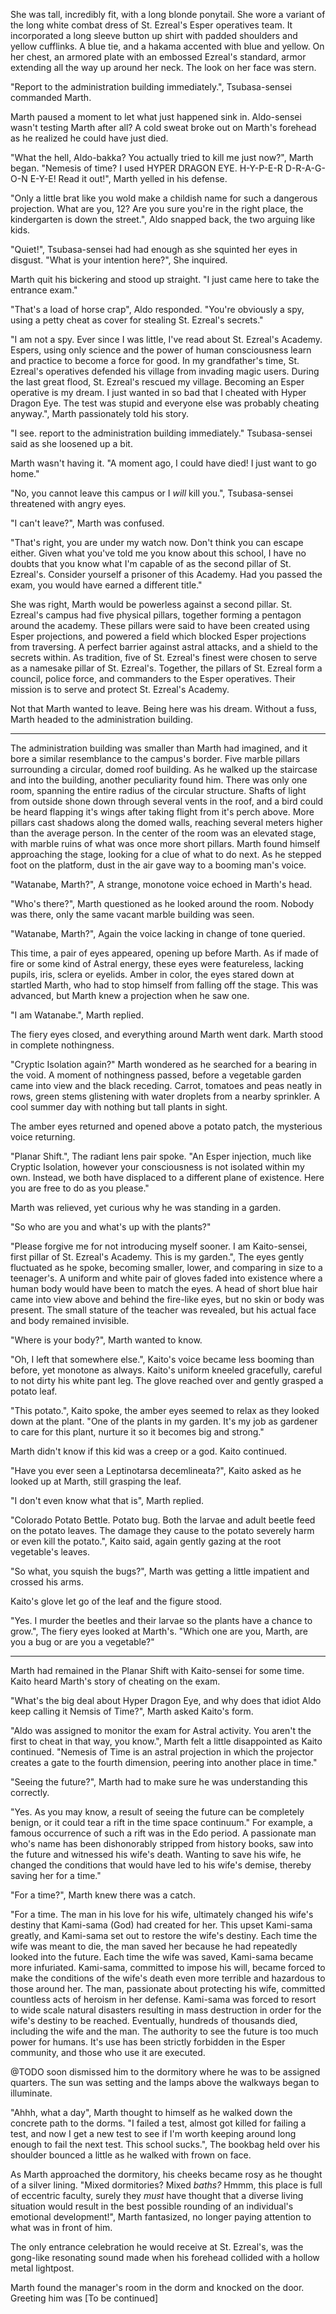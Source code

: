 She was tall, incredibly fit, with a long blonde ponytail. She wore a variant of the long white combat dress of St. Ezreal's Esper operatives team. It incorporated a long sleeve button up shirt with padded shoulders and yellow cufflinks. A blue tie, and a hakama accented with blue and yellow. On her chest, an armored plate with an embossed Ezreal's standard, armor extending all the way up around her neck. The look on her face was stern.

"Report to the administration building immediately.", Tsubasa-sensei commanded Marth.

Marth paused a moment to let what just happened sink in. Aldo-sensei wasn't testing Marth after all? A cold sweat broke out on Marth's forehead as he realized he could have just died.

"What the hell, Aldo-bakka? You actually tried to kill me just now?", Marth began. "Nemesis of time? I used HYPER DRAGON EYE. H-Y-P-E-R D-R-A-G-O-N E-Y-E! Read it out!", Marth yelled in his defense.

"Only a little brat like you wold make a childish name for such a dangerous projection. What are you, 12? Are you sure you're in the right place, the kindergarten is down the street.", Aldo snapped back, the two arguing like kids.

"Quiet!", Tsubasa-sensei had had enough as she squinted her eyes in disgust. "What is your intention here?", She inquired.

Marth quit his bickering and stood up straight. "I just came here to take the entrance exam."

"That's a load of horse crap", Aldo responded. "You're obviously a spy, using a petty cheat as cover for stealing St. Ezreal's secrets."

"I am not a spy. Ever since I was little, I've read about St. Ezreal's Academy. Espers, using only science and the power of human consciousness learn and practice to become a force for good. In my grandfather's time, St. Ezreal's operatives defended his village from invading magic users. During the last great flood, St. Ezreal's rescued my village. Becoming an Esper operative is my dream. I just wanted in so bad that I cheated with Hyper Dragon Eye. The test was stupid and everyone else was probably cheating anyway.", Marth passionately told his story.

"I see. report to the administration building immediately." Tsubasa-sensei said as she loosened up a bit. 

Marth wasn't having it. "A moment ago, I could have died! I just want to go home."

"No, you cannot leave this campus or I _will_ kill you.", Tsubasa-sensei threatened with angry eyes.

"I can't leave?", Marth was confused.

"That's right, you are under my watch now. Don't think you can escape either. Given what you've told me you know about this school, I have no doubts that you know what I'm capable of as the second pillar of St. Ezreal's. Consider yourself a prisoner of this Academy. Had you passed the exam, you would have earned a different title."

She was right, Marth would be powerless against a second pillar. St. Ezreal's campus had five physical pillars, together forming a pentagon around the academy. These pillars were said to have been created using Esper projections, and powered a field which blocked Esper projections from traversing. A perfect barrier against astral attacks, and a shield to the secrets within. As tradition, five of St. Ezreal's finest were chosen to serve as a namesake pillar of St. Ezreal's. Together, the pillars of St. Ezreal form a council, police force, and commanders to the Esper operatives. Their mission is to serve and protect St. Ezreal's Academy.

Not that Marth wanted to leave. Being here was his dream. Without a fuss, Marth headed to the administration building.

---

The administration building was smaller than Marth had imagined, and it bore a similar resemblance to the campus's border. Five marble pillars surrounding a circular, domed roof building. As he walked up the staircase and into the building, another peculiarity found him. There was only one room, spanning the entire radius of the circular structure. Shafts of light from outside shone down through several vents in the roof, and a bird could be heard flapping it's wings after taking flight from it's perch above. More pillars cast shadows along the domed walls, reaching several meters higher than the average person. In the center of the room was an elevated stage, with marble ruins of what was once more short pillars. Marth found himself approaching the stage, looking for a clue of what to do next. As he stepped foot on the platform, dust in the air gave way to a booming man's voice.

"Watanabe, Marth?", A strange, monotone voice echoed in Marth's head.

"Who's there?", Marth questioned as he looked around the room. Nobody was there, only the same vacant marble building was seen.

"Watanabe, Marth?", Again the voice lacking in change of tone queried.

This time, a pair of eyes appeared, opening up before Marth. As if made of fire or some kind of Astral energy, these eyes were featureless, lacking pupils, iris, sclera or eyelids. Amber in color, the eyes stared down at startled Marth, who had to stop himself from falling off the stage. This was advanced, but Marth knew a projection when he saw one.

"I am Watanabe.", Marth replied.

The fiery eyes closed, and everything around Marth went dark. Marth stood in complete nothingness.

"Cryptic Isolation again?" Marth wondered as he searched for a bearing in the void. A moment of nothingness passed, before a vegetable garden came into view and the black receding. Carrot, tomatoes and peas neatly in rows, green stems glistening with water droplets from a nearby sprinkler. A cool summer day with nothing but tall plants in sight.

The amber eyes returned and opened above a potato patch, the mysterious voice returning.

"Planar Shift.", The radiant lens pair spoke. "An Esper injection, much like Cryptic Isolation, however your consciousness is not isolated within my own. Instead, we both have displaced to a different plane of existence. Here you are free to do as you please."

Marth was relieved, yet curious why he was standing in a garden.

"So who are you and what's up with the plants?"

"Please forgive me for not introducing myself sooner. I am Kaito-sensei, first pillar of St. Ezreal's Academy. This is my garden.", The eyes gently fluctuated as he spoke, becoming smaller, lower, and comparing in size to a teenager's. A uniform and white pair of gloves faded into existence where a human body would have been to match the eyes. A head of short blue hair came into view above and behind the fire-like eyes, but no skin or body was present. The small stature of the teacher was revealed, but his actual face and body remained invisible.

"Where is your body?", Marth wanted to know.

"Oh, I left that somewhere else.", Kaito's voice became less booming than before, yet monotone as always. Kaito's uniform kneeled gracefully, careful to not dirty his white pant leg. The glove reached over and gently grasped a potato leaf.

"This potato.", Kaito spoke, the amber eyes seemed to relax as they looked down at the plant. "One of the plants in my garden. It's my job as gardener to care for this plant, nurture it so it becomes big and strong."

Marth didn't know if this kid was a creep or a god. Kaito continued.

"Have you ever seen a Leptinotarsa decemlineata?", Kaito asked as he looked up at Marth, still grasping the leaf.

"I don't even know what that is", Marth replied.

"Colorado Potato Bettle. Potato bug. Both the larvae and adult beetle feed on the potato leaves. The damage they cause to the potato severely harm or even kill the potato.", Kaito said, again gently gazing at the root vegetable's leaves.

"So what, you squish the bugs?", Marth was getting a little impatient and crossed his arms.

Kaito's glove let go of the leaf and the figure stood.

"Yes. I murder the beetles and their larvae so the plants have a chance to grow.", The fiery eyes looked at Marth's. "Which one are you, Marth, are you a bug or are you a vegetable?"

---

Marth had remained in the Planar Shift with Kaito-sensei for some time. Kaito heard Marth's story of cheating on the exam.

"What's the big deal about Hyper Dragon Eye, and why does that idiot Aldo keep calling it Nemsis of Time?", Marth asked Kaito's form.

"Aldo was assigned to monitor the exam for Astral activity. You aren't the first to cheat in that way, you know.", Marth felt a little disappointed as Kaito continued. "Nemesis of Time is an astral projection in which the projector creates a gate to the fourth dimension, peering into another place in time."

"Seeing the future?", Marth had to make sure he was understanding this correctly.

"Yes. As you may know, a result of seeing the future can be completely benign, or it could tear a rift in the time space continuum." For example, a famous occurrence of such a rift was in the Edo period. A passionate man who's name has been dishonorably stripped from history books, saw into the future and witnessed his wife's death. Wanting to save his wife, he changed the conditions that would have led to his wife's demise, thereby saving her for a time."

"For a time?", Marth knew there was a catch.

"For a time. The man in his love for his wife, ultimately changed his wife's destiny that Kami-sama (God) had created for her. This upset Kami-sama greatly, and Kami-sama set out to restore the wife's destiny. Each time the wife was meant to die, the man saved her because he had repeatedly looked into the future. Each time the wife was saved, Kami-sama became more infuriated. Kami-sama, committed to impose his will, became forced to make the conditions of the wife's death even more terrible and hazardous to those around her. The man, passionate about protecting his wife, committed countless acts of heroism in her defense. Kami-sama was forced to resort to wide scale natural disasters resulting in mass destruction in order for the wife's destiny to be reached. Eventually, hundreds of thousands died, including the wife and the man. The authority to see the future is too much power for humans. It's use has been strictly forbidden in the Esper community, and those who use it are executed.

@TODO soon dismissed him to the dormitory where he was to be assigned quarters. The sun was setting and the lamps above the walkways began to illuminate.

"Ahhh, what a day", Marth thought to himself as he walked down the concrete path to the dorms. "I failed a test, almost got killed for failing a test, and now I get a new test to see if I'm worth keeping around long enough to fail the next test. This school sucks.", The bookbag held over his shoulder bounced a little as he walked with frown on face.

As Marth approached the dormitory, his cheeks became rosy as he thought of a silver lining. "Mixed dormitories? Mixed _baths?_ Hmmm, this place is full of eccentric faculty, surely they _must_ have thought that a diverse living situation would result in the best possible rounding of an individual's emotional development!", Marth fantasized, no longer paying attention to what was in front of him.

The only entrance celebration he would receive at St. Ezreal's, was the gong-like resonating sound made when his forehead collided with a hollow metal lightpost.

Marth found the manager's room in the dorm and knocked on the door. Greeting him was [To be continued]